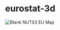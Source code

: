 # eurostat-3d

![Blank NUTS3 EU Map](https://github.com/mell00/eurostat-3d/blob/main/image.jpg?raw=true)
